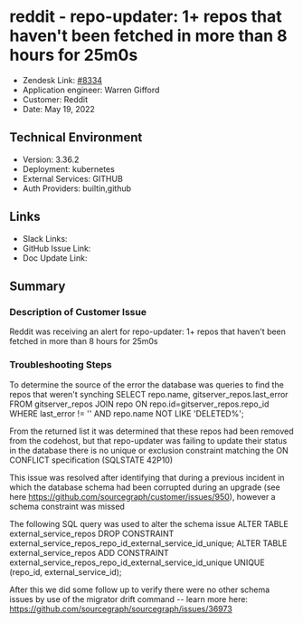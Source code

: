 
# reddit - repo-updater: 1+ repos that haven't been fetched in more than 8 hours for 25m0s <!-- Ticket Title  Hint: include keywords to make it searchable -->

- Zendesk Link: [#8334](https://sourcegraph.zendesk.com/agent/tickets/8334)
- Application engineer: Warren Gifford
- Customer: Reddit <!-- Redact if this contains personally identifying information -->
- Date: May 19, 2022

<!-- Data populated from integration, speak to Ben Gordon or Michael Bali if not working -->
<!-- During Internal team trial, fill missing data manually (we are waiting for all data to sync) -->

## Technical Environment
- Version: 3.36.2​
- Deployment: kubernetes
- External Services: GITHUB
- Auth Providers: builtin,github


## Links
<!-- Data for application engineer manual entry -->
- Slack Links:
- GitHub Issue Link:
- Doc Update Link:

## Summary
### Description of Customer Issue

Reddit was receiving an alert for repo-updater: 1+ repos that haven't been fetched in more than 8 hours for 25m0s

### Troubleshooting Steps

To determine the source of the error the database was queries to find the repos that weren't synching
SELECT repo.name, gitserver_repos.last_error
FROM gitserver_repos
JOIN repo ON repo.id=gitserver_repos.repo_id 
WHERE last_error != ''
AND repo.name NOT LIKE 'DELETED%';

From the returned list it was determined that these repos had been removed from the codehost, but that repo-updater was failing to update their status in the database
there is no unique or exclusion constraint matching the ON CONFLICT specification (SQLSTATE 42P10)


This issue was resolved after identifying that during a previous incident in which the database schema had been corrupted during an upgrade (see here https://github.com/sourcegraph/customer/issues/950), however a schema constraint was missed

The following SQL query was used to alter the schema issue
ALTER TABLE external_service_repos DROP CONSTRAINT external_service_repos_repo_id_external_service_id_unique;
ALTER TABLE external_service_repos ADD CONSTRAINT external_service_repos_repo_id_external_service_id_unique UNIQUE (repo_id, external_service_id);


After this we did some follow up to verify there were no other schema issues by use of the migrator drift command -- learn more here: 
https://github.com/sourcegraph/sourcegraph/issues/36973


<!-- Once complete, upload a copy to https://github.com/sourcegraph/support-tools-internal/tree/main/resolved-tickets as a .md file -->
<!-- Name the file 8334.md -->
